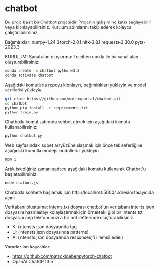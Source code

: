 # chatbot
Bu proje basit bir Chatbot projesidir. Projenin gelişimine katkı sağlayabilir veya klonlayabilirsiniz. Kurulum adımlarını takip ederek kolayca çalıştırabilirsiniz. 

Bağımlılıklar:
numpy-1.24.3
torch-2.0.1
nltk-3.8.1
requests-2.30.0
pytz-2023.3

KURULUM!
Sanal alan oluşturma:
Tercihen conda ile bir sanal alan oluşturabilirsiniz:.

````bash
conda create -n chatbot python=3.8
conda activate chatbot
````
Aşağıdaki komutlarla repoyu klonlayın, bağımlılıkları yükleyin ve  model verillerini yükleyin.
````bash
git clone https://github.com/matrixportal/chatbot.git
cd chatbot
python pip install -r requirements.txt
python train.py
````
Chatbotla komut satırında sohbet etmek için aşağıdaki komutu kullanabilirsiniz:
````bash
python chatbot.py
````

Web sayfasındaki sobet arayüzüne ulaşmak için önce tek seferliğine aşağıdaki komutla modejs modüllerini yükleyin:
````bash
npm i
````
Artık istediğiniz zaman sadece aşağıdaki komutu kullanarak Chatbot'u  başlatabilirsiniz:
````bash
node chatbot.js
````

Chatbotla sohbete başlamak için http://localhost:5000/ adresini tarayıcıda açın:


Veritabanı oluşturma:
intents.txt dosyası chatbot'un veritabanı intents.json dosyasını hazırlamayı kolaylaştırmak için örnekteki  gibi bir intents.txt dosyasını cep telefonunuzda bir not defterinde oluşturabilirsiniz.

- K: (intensts.json dosyasında tag
- U: (intensts.json dosyasında patterns)
- A: (intensts.json dosyasında responses)'i ı temsil eder.)

Yararlanılan kaynaklar:
- https://github.com/patrickloeber/pytorch-chatbot
- OpenAI ChatGPT3.5
